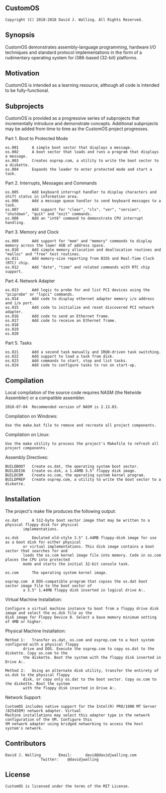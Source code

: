 ## CustomOS

	Copyright (C) 2010-2018 David J. Walling. All Rights Reserved.

## Synopsis

CustomOS demonstrates assembly-language programming, hardware I/O techniques and standard
protocol implementations in the form of a rudimentary operating system for i386-based (32-bit) platforms.

## Motivation

CustomOS is intended as a learning resource, although all code is intended to be fully-functional.

## Subprojects

CustomOS is provided as a progressive series of subprojects that incrementally introduce and demonstrate concepts.
Additional subprojects may be added from time to time as the CustomOS project progresses.

Part 1.			Boot to Protected Mode

	os.001		A simple boot sector that displays a message.
	os.002		A boot sector that loads and runs a program that displays a message.
	os.003		Creates osprep.com, a utility to write the boot sector to a diskette.
	os.004		Expands the loader to enter protected mode and start a task.

Part 2.			Interrupts, Messages and Commands

	os.005		Add keyboard interrupt handler to display characters and shift status in information area.
	os.006		Add a message queue handler to send keyboard messages to a task.
	os.007		Add support for "clear", "cls", "ver", "version", "shutdown", "quit" and "exit" commands.
	os.008		Add an "int6" command to demonstrate CPU interrupt handling.

Part 3.			Memory and Clock

	os.009		Add support for "mem" and "memory" commands to display memory across the lower 4GB of address space.
	os.010		Add simple memory allocation and deallocation routines and "malloc" and "free" test routines.
	os.011		Add memory-size reporting from BIOS and Real-Time Clock (RTC) chip.
	os.012		Add "date", "time" and related commands with RTC chip support.

Part 4.			Network Adapter

	os.013		Add logic to probe for and list PCI devices using the "pciprobe" or "lspci" commands.
	os.014		Add code to display ethernet adapter memory i/o address and i/o port.
	os.015		Add code to initialize and reset discovered PCI network adapter.
	os.016		Add code to send an Ethernet frame.
	os.017		Add code to receive an Ethernet frame.
	os.018
	os.019
	os.020

Part 5.			Tasks

	os.021		Add a second task manually and IRQ0-driven task switching.
	os.022		Add support to load a task from disk.
	os.023		Add commands to start, stop and list tasks.
	os.024		Add code to configure tasks to run on start-up.

## Compilation

Local compilation of the source code requires NASM (the Netwide Assembler) or a compatible assembler.

	2018-07-04	Recommended version of NASM is 2.13.03.

Compilation on Windows:

	Use the make.bat file to remove and recreate all project components.

Compilation on Linux:

	Use the make utility to process the project's Makefile to refresh all project components.

Assembly Directives:

	BUILDBOOT	Create os.dat, the operating system boot sector.
	BUILDDISK	Create os.dsk, a 1.44MB 3.5" floppy disk image.
	BUILDCOM	Create os.com, the operating system kernel program.
	BUILDPREP	Create osprep.com, a utility to write the boot sector to a diskette.

## Installation

The project's make file produces the following output:

	os.dat		A 512-byte boot sector image that may be written to a physical floppy disk for physical
			implementations.

	os.dsk		Emulated old-style 3.5" 1.44MB floppy-disk image for use as a boot disk for either physical
			or virtual implementations. This disk image contains a boot sector that searches for and
			loads the os.com kernel image file into memory. Code in os.com places the CPU into protected
			mode and starts the initial 32-bit console task.

	os.com		The operating system kernel image.

	osprep.com	A DOS-compatible program that copies the os.dat boot sector image file to the boot sector of
			a 3.5" 1.44MB floppy disk inserted in logical drive A:.

Virtual Machine Installation:

	Configure a virtual machine instance to boot from a floppy drive disk image and select the os.dsk file as the
	disk image for Floppy Device 0. Select a base memory minimum setting of 4MB or higher.

Physical Machine Installation:

	Method 1:	Transfer os.dat, os.com and osprep.com to a host system configured with a physical floppy
			drive and DOS. Execute the osprep.com to copy os.dat to the diskette. Copy os.com to the
			the diskette. Boot the system with the floppy disk inserted in Drive A:.

	Method 2:	Using an alternate disk utility, transfer the entirety of os.dsk to the physical floppy
			disk, or copy only os.dat to the boot sector. Copy os.com to the diskette. Boot the system
			with the floppy disk inserted in Drive A:.

Network Support:

	CustomOS includes native support for the Intel(R) PRO/1000 MT Server (82545EM) network adapter. Virtual
	Machine installations may select this adapter type in the network configuration of the VM. Configure this
	VM network adapter using bridged networking to access the host system's network.

## Contributors

	David J. Walling		Email:		david@davidjwalling.com
					Twitter:	@davidjwalling

## License

	CustomOS is licensed under the terms of the MIT License.
